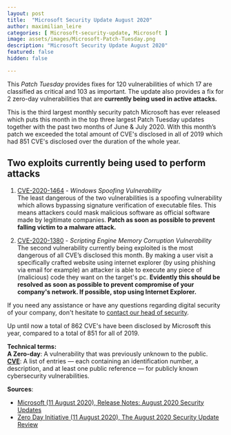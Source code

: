 ```yaml
---
layout: post
title:  "Microsoft Security Update August 2020"
author: maximilian_leire
categories: [ Microsoft-security-update, Microsoft ]
image: assets/images/Microsoft-Patch-Tuesday.png
description: "Microsoft Security Update August 2020"
featured: false
hidden: false

---
```


This *Patch Tuesday* provides fixes for 120 vulnerabilities of which 17 are classified as critical and 103 as important. The update also provides a fix for 2 zero-day vulnerabilities that are **currently being used in active attacks.** <br>

This is the third largest monthly security patch Microsoft has ever released which puts this month in the top three largest Patch Tuesday updates together with the past two months of June & July 2020. With this month’s patch we exceeded the total amount of CVE's disclosed in all of 2019 which had 851 CVE's disclosed over the duration of the whole year. 

## Two exploits currently being used to perform attacks 
 1. [CVE-2020-1464](https://portal.msrc.microsoft.com/en-US/security-guidance/advisory/CVE-2020-1464) - *Windows Spoofing Vulnerability* <br>
The least dangerous of the two vulnerabilities is a spoofing vulnerability which allows bypassing signature verification of executable files. This means attackers could mask malicious software as official software made by legitimate companies.
**Patch as soon as possible to prevent falling victim to a malware attack.** <br>

2. [CVE-2020-1380](https://portal.msrc.microsoft.com/en-US/security-guidance/advisory/CVE-2020-1380) - *Scripting Engine Memory Corruption Vulnerability* <br>
The second vulnerability currently being exploited is the most dangerous of all CVE’s disclosed this month. By making a user visit a specifically crafted website using internet explorer (by using phishing via email for example) an attacker is able to execute any piece of (malicious) code they want on the target's pc.
**Evidently this should be resolved as soon as possible to prevent compromise of your company's network. If possible, stop using Internet Explorer.** <br>

If you need any assistance or have any questions regarding digital security of your company, don't hesitate to [contact our head of security](https://www.ordina.be/en/services/security-and-privacy/). 

 

Up until now a total of 862 CVE's have been disclosed by Microsoft this year, compared to a total of 851 for all of 2019. 

**Technical terms:** <br>
**A Zero-day**: A vulnerability that was previously unknown to the public. <br>
**[CVE](https://cve.mitre.org/)**: A list of entries — each containing an identification number, a description, and at least one public reference — for publicly known cybersecurity vulnerabilities. <br>

**Sources**: <br>
- <a href="https://portal.msrc.microsoft.com/en-us/security-guidance/releasenotedetail/2020-Aug"> Microsoft (11 August 2020), Release Notes: August 2020 Security Updates <a> <br>
- <a href="https://www.thezdi.com/blog/2020/8/11/the-august-2020-security-update-review "> Zero Day Initiative (11 August 2020), The August 2020 Security Update Review<a>

